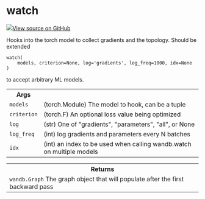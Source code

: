 # watch



[![](https://www.tensorflow.org/images/GitHub-Mark-32px.png)View source on GitHub](https://www.github.com/wandb/client/tree/v0.10.27/wandb/sdk/wandb_watch.py#L19-L98)




Hooks into the torch model to collect gradients and the topology.  Should be extended

<pre><code>watch(
    models, criterion=None, log=&#x27;gradients&#x27;, log_freq=1000, idx=None
)</code></pre>



to accept arbitrary ML models.

<!-- Tabular view -->
<table>
<tr><th>Args</th></tr>

<tr>
<td>
<code>models</code>
</td>
<td>
(torch.Module) The model to hook, can be a tuple
</td>
</tr><tr>
<td>
<code>criterion</code>
</td>
<td>
(torch.F) An optional loss value being optimized
</td>
</tr><tr>
<td>
<code>log</code>
</td>
<td>
(str) One of "gradients", "parameters", "all", or None
</td>
</tr><tr>
<td>
<code>log_freq</code>
</td>
<td>
(int) log gradients and parameters every N batches
</td>
</tr><tr>
<td>
<code>idx</code>
</td>
<td>
(int) an index to be used when calling wandb.watch on multiple models
</td>
</tr>
</table>



<!-- Tabular view -->
<table>
<tr><th>Returns</th></tr>
<tr>
<td>
<code>wandb.Graph</code> The graph object that will populate after the first backward pass
</td>
</tr>

</table>

